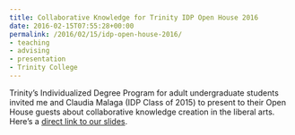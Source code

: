 ```yaml
---
title: Collaborative Knowledge for Trinity IDP Open House 2016
date: 2016-02-15T07:55:28+00:00
permalink: /2016/02/15/idp-open-house-2016/
- teaching
- advising
- presentation
- Trinity College
---
```

Trinity&#8217;s Individualized Degree Program for adult undergraduate students invited me and Claudia Malaga (IDP Class of 2015) to present to their Open House guests about collaborative knowledge creation in the liberal arts. Here&#8217;s a [direct link to our slides](http://bit.ly/Dougherty-2016-02-15).
